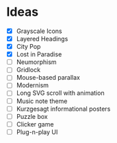 # Ideas

- [x] Grayscale Icons
- [x] Layered Headings
- [x] City Pop
- [x] Lost in Paradise
- [ ] Neumorphism
- [ ] Gridlock
- [ ] Mouse-based parallax
- [ ] Modernism
- [ ] Long SVG scroll with animation
- [ ] Music note theme
- [ ] Kurzgesagt informational posters
- [ ] Puzzle box
- [ ] Clicker game
- [ ] Plug-n-play UI
